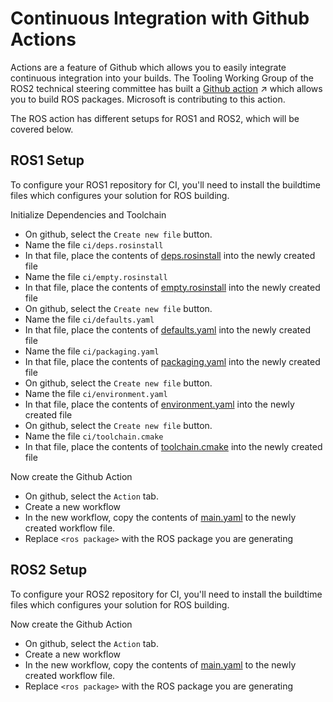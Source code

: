 
# Continuous Integration with Github Actions
Actions are a feature of Github which allows you to easily integrate continuous integration into your builds. The Tooling Working Group of the ROS2 technical steering committee has built a [Github action](https://github.com/ros-tooling/action-ros-ci) &nearr;  which allows you to build ROS packages. Microsoft is contributing to this action.

The ROS action has different setups for ROS1 and ROS2, which will be covered below.

## ROS1 Setup
To configure your ROS1 repository for CI, you'll need to install the buildtime files which configures your solution for ROS building. 

Initialize Dependencies and Toolchain

  * On github, select the `Create new file` button.
  * Name the file `ci/deps.rosinstall`
  * In that file, place the contents of [deps.rosinstall](deps.md) into the newly created file
  * Name the file `ci/empty.rosinstall`
  * In that file, place the contents of [empty.rosinstall](empty.md) into the newly created file
  * On github, select the `Create new file` button.
  * Name the file `ci/defaults.yaml`
  * In that file, place the contents of [defaults.yaml](defaults.md) into the newly created file
  * Name the file `ci/packaging.yaml`
  * In that file, place the contents of [packaging.yaml](packaging.md) into the newly created file
  * On github, select the `Create new file` button.
  * Name the file `ci/environment.yaml`
  * In that file, place the contents of [environment.yaml](environment.md) into the newly created file
  * On github, select the `Create new file` button.
  * Name the file `ci/toolchain.cmake`
  * In that file, place the contents of [toolchain.cmake](toolchain.md) into the newly created file


Now create the Github Action

  * On github, select the `Action` tab.
  * Create a new workflow
  * In the new workflow, copy the contents of [main.yaml](ros1_workflow.md) to the newly created workflow file.
  * Replace `<ros package>` with the ROS package you are generating

## ROS2 Setup
To configure your ROS2 repository for CI, you'll need to install the buildtime files which configures your solution for ROS building. 

Now create the Github Action

  * On github, select the `Action` tab.
  * Create a new workflow
  * In the new workflow, copy the contents of [main.yaml](ros2_workflow.md) to the newly created workflow file.
  * Replace `<ros package>` with the ROS package you are generating